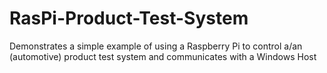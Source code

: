 # RasPi-Product-Test-System
Demonstrates a simple example of using a Raspberry Pi to control a/an (automotive) product test system and communicates with a Windows Host
